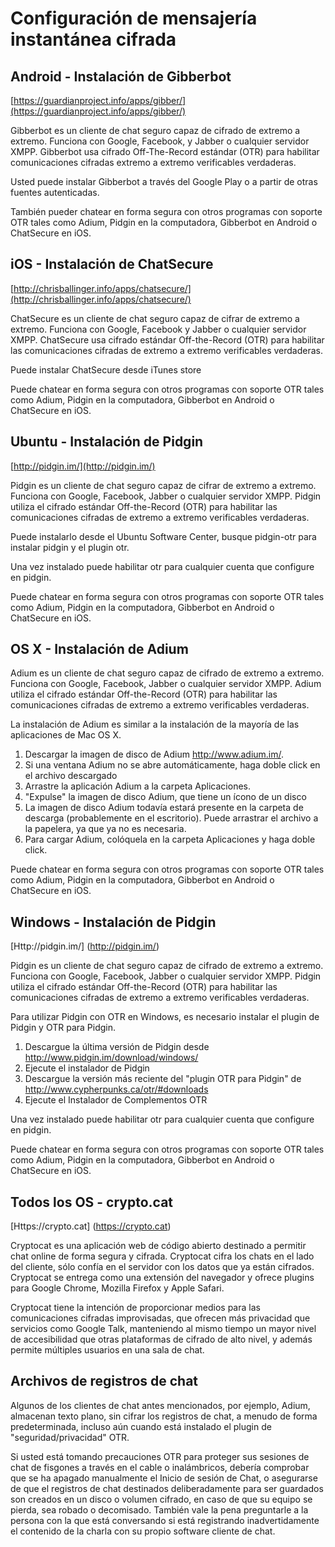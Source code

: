 Configuración de mensajería instantánea cifrada
===============================================

Android - Instalación de Gibberbot
----------------------------------

[https://guardianproject.info/apps/gibber/](https://guardianproject.info/apps/gibber/)

Gibberbot es un cliente de chat seguro capaz de cifrado de extremo a extremo. Funciona con Google, Facebook, y Jabber o cualquier servidor XMPP. Gibberbot usa cifrado Off-The-Record estándar (OTR) para habilitar comunicaciones cifradas extremo a extremo verificables verdaderas.

Usted puede instalar Gibberbot a través del Google Play o a partir de otras fuentes autenticadas.

También pueder chatear en forma segura con otros programas con soporte OTR tales como Adium, Pidgin en la computadora, Gibberbot en Android o ChatSecure en iOS.

iOS - Instalación de ChatSecure
-------------------------------

[http://chrisballinger.info/apps/chatsecure/](http://chrisballinger.info/apps/chatsecure/)

ChatSecure es un cliente de chat seguro capaz de cifrar de extremo a extremo. Funciona con Google, Facebook y Jabber o cualquier servidor XMPP. ChatSecure usa cifrado estándar Off-the-Record (OTR) para habilitar las comunicaciones cifradas de extremo a extremo verificables verdaderas.

Puede instalar ChatSecure desde iTunes store

Puede chatear en forma segura con otros programas con soporte OTR tales como Adium, Pidgin en la computadora, Gibberbot en Android o ChatSecure en iOS.

Ubuntu - Instalación de Pidgin
------------------------------

[http://pidgin.im/](http://pidgin.im/)

Pidgin es un cliente de chat seguro capaz de cifrar de extremo a extremo. Funciona con Google, Facebook, Jabber o cualquier servidor XMPP. Pidgin utiliza el cifrado estándar Off-the-Record (OTR) para habilitar las comunicaciones cifradas de extremo a extremo verificables verdaderas.

Puede instalarlo desde el Ubuntu Software Center, busque pidgin-otr para instalar pidgin y el plugin otr.

Una vez instalado puede habilitar otr para cualquier cuenta que configure en pidgin.

Puede chatear en forma segura con otros programas con soporte OTR tales como Adium, Pidgin en la computadora, Gibberbot en Android o ChatSecure en iOS.

OS X - Instalación de Adium
---------------------------

Adium es un cliente de chat seguro capaz de cifrado de extremo a extremo. Funciona con Google, Facebook, Jabber o cualquier servidor XMPP. Adium utiliza el cifrado estándar Off-the-Record (OTR) para habilitar las comunicaciones cifradas de extremo a extremo verificables verdaderas.

La instalación de Adium es similar a la instalación de la mayoría de las aplicaciones de Mac OS X.

 1. Descargar la imagen de disco de Adium http://www.adium.im/.
 2. Si una ventana Adium no se abre automáticamente, haga doble click en el archivo descargado
 3. Arrastre la aplicación Adium a la carpeta Aplicaciones.
 4. "Expulse" la imagen de disco Adium, que tiene un ícono de un disco
 5. La imagen de disco Adium todavía estará presente en la carpeta de descarga (probablemente en el escritorio). Puede arrastrar el archivo a la papelera, ya que ya no es necesaria.
 6. Para cargar Adium, colóquela en la carpeta Aplicaciones y haga doble click.

Puede chatear en forma segura con otros programas con soporte OTR tales como Adium, Pidgin en la computadora, Gibberbot en Android o ChatSecure en iOS.

Windows - Instalación de Pidgin
-------------------------------

[Http://pidgin.im/] (http://pidgin.im/)

Pidgin es un cliente de chat seguro capaz de cifrado de extremo a extremo. Funciona con Google, Facebook, Jabber o cualquier servidor XMPP. Pidgin utiliza el cifrado estándar Off-the-Record (OTR) para habilitar las comunicaciones cifradas de extremo a extremo verificables verdaderas.

Para utilizar Pidgin con OTR en Windows, es necesario instalar el plugin de Pidgin y OTR para Pidgin.

 1. Descargue la última versión de Pidgin desde http://www.pidgin.im/download/windows/
 2. Ejecute el instalador de Pidgin
 3. Descargue la versión más reciente del "plugin OTR para Pidgin" de http://www.cypherpunks.ca/otr/#downloads
 4. Ejecute el Instalador de Complementos OTR

Una vez instalado puede habilitar otr para cualquier cuenta que configure en pidgin.

Puede chatear en forma segura con otros programas con soporte OTR tales como Adium, Pidgin en la computadora, Gibberbot en Android o ChatSecure en iOS.

Todos los OS - crypto.cat
-------------------------

[Https://crypto.cat] (https://crypto.cat)

Cryptocat es una aplicación web de código abierto destinado a permitir chat online de forma segura y cifrada. Cryptocat cifra los chats en el lado del cliente, sólo confía en el servidor con los datos que ya están cifrados. Cryptocat se entrega como una extensión del navegador y ofrece plugins para Google Chrome, Mozilla Firefox y Apple Safari.

Cryptocat tiene la intención de proporcionar medios para las comunicaciones cifradas improvisadas, que ofrecen más privacidad que servicios como Google Talk, manteniendo al mismo tiempo un mayor nivel de accesibilidad que otras plataformas de cifrado de alto nivel, y además permite múltiples usuarios en una sala de chat.

Archivos de registros de chat
-----------------------------

Algunos de los clientes de chat antes mencionados, por ejemplo, Adium, almacenan texto plano, sin cifrar los registros de chat, a menudo de forma predeterminada, incluso aún cuando está instalado el plugin de "seguridad/privacidad" OTR.

Si usted está tomando precauciones OTR para proteger sus sesiones de chat de fisgones a través en el cable o inalámbricos, debería comprobar que se ha apagado manualmente el Inicio de sesión de Chat, o asegurarse de que el registros de chat destinados deliberadamente para ser guardados son creados en un disco o volumen cifrado, en caso de que su equipo se pierda, sea robado o decomisado. También vale la pena preguntarle a la persona con la que está conversando si está registrando inadvertidamente el contenido de la charla con su propio software cliente de chat.
